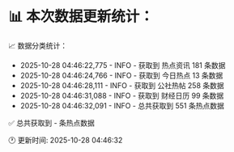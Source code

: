 📊 本次数据更新统计：
==========================

📈 数据分类统计：
- 2025-10-28 04:46:22,775 - INFO - 获取到 热点资讯 181 条数据
- 2025-10-28 04:46:24,766 - INFO - 获取到 今日热点 13 条数据
- 2025-10-28 04:46:28,111 - INFO - 获取到 公社热帖 258 条数据
- 2025-10-28 04:46:31,088 - INFO - 获取到 财经日历 99 条数据
- 2025-10-28 04:46:32,091 - INFO - 总共获取到 551 条热点数据

✅ 总共获取到 - 条热点数据

🕐 更新时间: 2025-10-28 04:46:32
